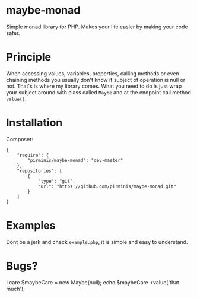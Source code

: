 maybe-monad
===========

Simple monad library for PHP. Makes your life easier by making your code safer.

# Principle
When accessing values, variables, properties, calling methods or even chaining methods you usually don't know if subject of operation is null or not. That's is where my library comes. What you need to do is just wrap your subject around with class called `Maybe` and at the endpoint call method `value()`.

# Installation
Composer:

```
{
    "require": {
        "pirminis/maybe-monad": "dev-master"
    },
    "repositories": [
        {
            "type": "git",
            "url": "https://github.com/pirminis/maybe-monad.git"
        }
    ]
}
```

# Examples
Dont be a jerk and check `example.php`, it is simple and easy to understand.

# Bugs?
I care $maybeCare = new Maybe(null); echo $maybeCare->value('that much');
